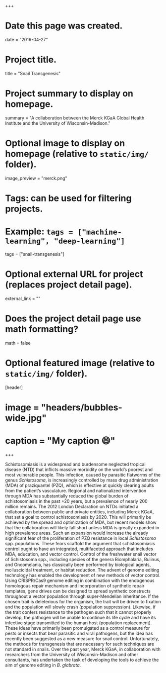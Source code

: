 +++
# Date this page was created.
date = "2016-04-27"

# Project title.
title = "Snail Transgenesis"

# Project summary to display on homepage.
summary = "A collaboration between the Merck KGaA Global Health Institute and the University of Wisconsin-Madison."

# Optional image to display on homepage (relative to `static/img/` folder).
image_preview = "merck.png"

# Tags: can be used for filtering projects.
# Example: `tags = ["machine-learning", "deep-learning"]`
tags = ["snail-transgenesis"]

# Optional external URL for project (replaces project detail page).
external_link = ""

# Does the project detail page use math formatting?
math = false

# Optional featured image (relative to `static/img/` folder).
[header]
# image = "headers/bubbles-wide.jpg"
# caption = "My caption :smile:"

+++

Schistosomiasis is a widespread and burdensome neglected tropical disease (NTD) that inflicts massive morbidity on the world’s poorest and most vulnerable people. This infection, caused by parasitic flatworms of the genus *Schistosoma*, is increasingly controlled by mass drug administration (MDA) of praziquantel (PZQ), which is effective at quickly clearing adults from the patient’s vasculature. Regional and nationalized intervention through MDA has substantially reduced the global burden of schistosomiasis in the past +20 years, but a prevalence of nearly 200 million remains. The 2012 London Declaration on NTDs initiated a collaboration between public and private entities, including Merck KGaA, that set a goal to control schistosomiasis by 2020. This will primarily be achieved by the spread and optimization of MDA, but recent models show that the collaboration will likely fall short unless MDA is greatly expanded in high prevalence areas. Such an expansion would increase the already significant fear of the proliferation of PZQ resistance in local *Schistosoma* spp. populations.
These fears scaffold the argument that schistosomiasis control ought to have an integrated, multifaceted approach that includes MDA, education, and vector control. Control of the freshwater snail vector of Schistosoma spp., including species of the genera Biomphalaria, Bulinus, and Oncomelania, has classically been performed by biological agents, molluscicidal treatment, or habitat reduction.
The advent of genome editing technology has enabled the development of new methods of vector control. Using CRISPR/Cas9 genome editing in combination with the endogenous homologous repair mechanism and incorporation of synthetic repair templates, gene drives can be designed to spread synthetic constructs throughout a vector population through super-Mendelian inheritance. If the chosen trait is deleterious for the organism, the trait will be driven to fixation and the population will slowly crash (population suppression). Likewise, if the trait confers resistance to the pathogen such that it cannot properly develop, the pathogen will be unable to continue its life cycle and have its infective stage transmitted to the human host (population replacement). These ideas have primarily been promulgated as a control measure for pests or insects that bear parasitic and viral pathogens, but the idea has recently been suggested as a new measure for snail control. Unfortunately, the methods for transgenesis that are necessary for such techniques are not standard in snails.
Over the past year, Merck KGaA, in collaboration with researchers from the University of Wisconsin-Madison and other consultants, has undertaken the task of developing the tools to achieve the aim of genome editing in *B. glabrata*.